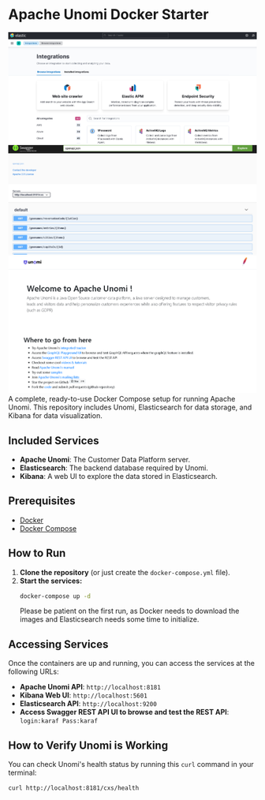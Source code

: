 # Apache Unomi Docker Starter
![Kibana](Screenshot%202025-06-20%20121344.png)
![Unomi](Screenshot%202025-06-20%20121358.png)
![Swagger UI](Screenshot%202025-06-20%20121415.png)
A complete, ready-to-use Docker Compose setup for running Apache Unomi. This repository includes Unomi, Elasticsearch for data storage, and Kibana for data visualization.

## Included Services

-   **Apache Unomi**: The Customer Data Platform server.
-   **Elasticsearch**: The backend database required by Unomi.
-   **Kibana**: A web UI to explore the data stored in Elasticsearch.

## Prerequisites

-   [Docker](https://docs.docker.com/get-docker/)
-   [Docker Compose](https://docs.docker.com/compose/install/)

## How to Run

1.  **Clone the repository** (or just create the `docker-compose.yml` file).
2.  **Start the services:**
    ```bash
    docker-compose up -d
    ```
    Please be patient on the first run, as Docker needs to download the images and Elasticsearch needs some time to initialize.

## Accessing Services

Once the containers are up and running, you can access the services at the following URLs:

-   **Apache Unomi API**: `http://localhost:8181`
-   **Kibana Web UI**: `http://localhost:5601`
-   **Elasticsearch API**: `http://localhost:9200`
-   **Access Swagger REST API UI to browse and test the REST API**: `login:karaf Pass:karaf`

## How to Verify Unomi is Working

You can check Unomi's health status by running this `curl` command in your terminal:

```bash
curl http://localhost:8181/cxs/health
